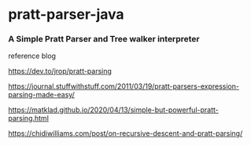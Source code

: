 # pratt-parser-java
### A Simple Pratt Parser and Tree walker interpreter
reference blog 

https://dev.to/jrop/pratt-parsing

https://journal.stuffwithstuff.com/2011/03/19/pratt-parsers-expression-parsing-made-easy/

https://matklad.github.io/2020/04/13/simple-but-powerful-pratt-parsing.html

https://chidiwilliams.com/post/on-recursive-descent-and-pratt-parsing/


